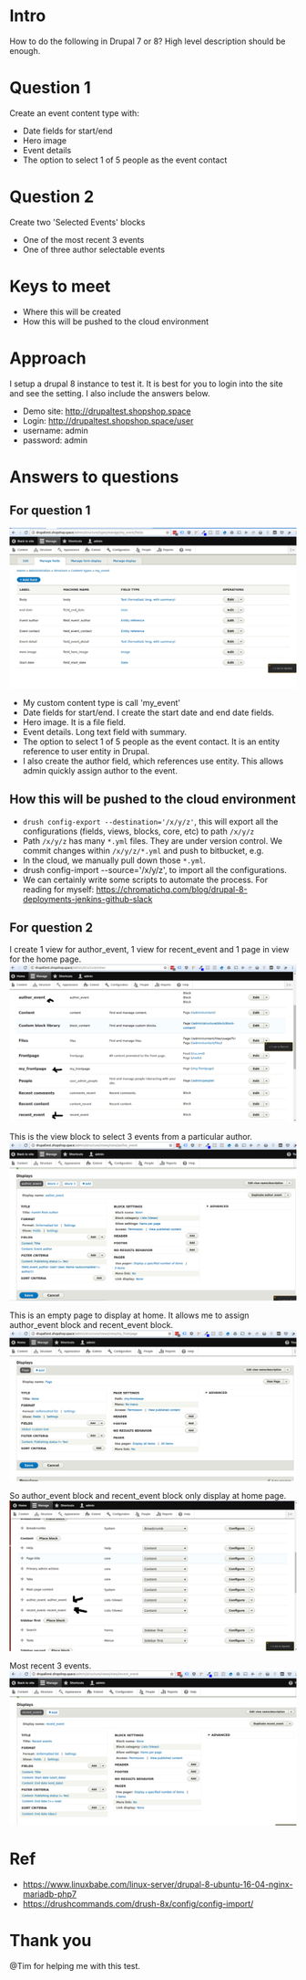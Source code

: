 # Intro

How to do the following in Drupal 7 or 8? High level description should be enough.

# Question 1
Create an event content type with:
* Date fields for start/end
* Hero image
* Event details
* The option to select 1 of 5 people as the event contact

# Question 2
Create two 'Selected Events' blocks
* One of the most recent 3 events
* One of three author selectable events

# Keys to meet
* Where this will be created
* How this will be pushed to the cloud environment


# Approach
I setup a drupal 8 instance to test it. It is best for you to login into the site and see the setting.
I also include the answers below.

* Demo site: http://drupaltest.shopshop.space
* Login: http://drupaltest.shopshop.space/user
* username: admin
* password: admin


# Answers to questions

## For question 1
![alt img](https://github.com/kenpeter/drupal_test_repo/raw/master/misc/event_field.png)

* My custom content type is call 'my_event'
* Date fields for start/end. I create the start date and end date fields.
* Hero image. It is a file field.
* Event details. Long text field with summary.
* The option to select 1 of 5 people as the event contact. It is an entity reference to user entity in Drupal.
* I also create the author field, which references use entity. This allows admin quickly assign author to the event.

## How this will be pushed to the cloud environment
* ```drush config-export --destination='/x/y/z'```, this will export all the configurations (fields, views, blocks, core, etc) to path ```/x/y/z```
* Path ```/x/y/z``` has many ```*.yml``` files. They are under version control. We commit changes within ```/x/y/z/*.yml``` and push to bitbucket, e.g.
* In the cloud, we manually pull down those ```*.yml```.
* drush config-import --source='/x/y/z', to import all the configurations.
* We can certainly write some scripts to automate the process. For reading for myself: https://chromatichq.com/blog/drupal-8-deployments-jenkins-github-slack


## For question 2
I create 1 view for author_event, 1 view for recent_event and 1 page in view for the home page.
![alt img](https://github.com/kenpeter/drupal_test_repo/blob/master/misc/views.png)

This is the view block to select 3 events from a particular author.
![alt img](https://github.com/kenpeter/drupal_test_repo/blob/master/misc/author_event.png)

This is an empty page to display at home. It allows me to assign author_event block and recent_event block.
![alt img](https://github.com/kenpeter/drupal_test_repo/blob/master/misc/homepage.png)

So author_event block and recent_event block only display at home page.
![alt img](https://github.com/kenpeter/drupal_test_repo/blob/master/misc/home_page_block.png)

Most recent 3 events.
![alt img](https://github.com/kenpeter/drupal_test_repo/blob/master/misc/recent_event.png)

# Ref
* https://www.linuxbabe.com/linux-server/drupal-8-ubuntu-16-04-nginx-mariadb-php7
* https://drushcommands.com/drush-8x/config/config-import/

# Thank you
@Tim for helping me with this test.
